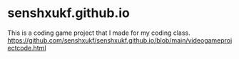 # senshxukf.github.io
This is a coding game project that I made for my coding class.
https://github.com/senshxukf/senshxukf.github.io/blob/main/videogameprojectcode.html
